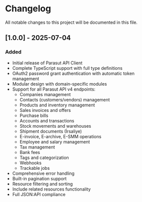 # Changelog

All notable changes to this project will be documented in this file.

## [1.0.0] - 2025-07-04

### Added

- Initial release of Parasut API Client
- Complete TypeScript support with full type definitions
- OAuth2 password grant authentication with automatic token management
- Modular design with domain-specific modules
- Support for all Parasut API v4 endpoints:
  - Companies management
  - Contacts (customers/vendors) management
  - Products and inventory management
  - Sales invoices and offers
  - Purchase bills
  - Accounts and transactions
  - Stock movements and warehouses
  - Shipment documents (İrsaliye)
  - E-invoice, E-archive, E-SMM operations
  - Employee and salary management
  - Tax management
  - Bank fees
  - Tags and categorization
  - Webhooks
  - Trackable jobs
- Comprehensive error handling
- Built-in pagination support
- Resource filtering and sorting
- Include related resources functionality
- Full JSON:API compliance
